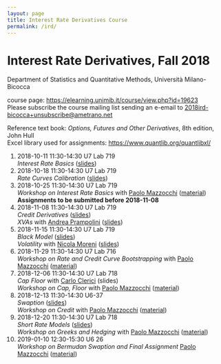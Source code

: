 ```yaml
---
layout: page
title: Interest Rate Derivatives Course
permalink: /ird/
---
```


# Interest Rate Derivatives, Fall 2018

Department of Statistics and Quantitative Methods, Università Milano-Bicocca

course page: <https://elearning.unimib.it/course/view.php?id=19623>  
Please subscribe the course mailing list sending an e-email to
[2018ird-bicocca+unsubscribe@ametrano.net](mailto:2018ird-bicocca+unsubscribe@ametrano.net)

Reference text book: _Options, Futures and Other Derivatives_, 8th edition, John Hull  
Excel library used for assignments: <https://www.quantlib.org/quantlibxl/>

1. 2018-10-11 11:30-14:30 U7 Lab 719  
   _Interest Rate Basics_ ([slides](http://bit.ly/2A5lnte))
2. 2018-10-18 11:30-14:30 U7 Lab 719  
   _Rate Curves Calibration_ ([slides](http://bit.ly/2yEidKS))
3. 2018-10-25 11:30-14:30 U7 Lab 719  
   _Workshop on Interest Rate Basics_ with [Paolo Mazzocchi](https://www.linkedin.com/in/paolo-mazzocchi-6672a591/) ([material](https://drive.google.com/drive/folders/188zJ7Oiz8A05BnMTNmYpKxMwXImOpPw1))  
   **Assignments to be submitted before 2018-11-08**
4. 2018-11-08 11:30-14:30 U7 Lab 719  
   _Credit Derivatives_ ([slides](https://www.dropbox.com/s/dcqb23wer56wb44/Credit%20Risk.pdf?dl=0))  
   _XVAs_ with [Andrea Prampolini](https://www.linkedin.com/in/andrea-prampolini-68a44010/) ([slides](<https://www.dropbox.com/s/gyzmm2ao9alu8id/intro-xva-prampolini-18.pdf?dl=0>))
5. 2018-11-15 11:30-14:30 U7 Lab 719  
   _Black Model_ ([slides](https://www.dropbox.com/s/0rzl7wyzauxg34p/Black%20Model.pdf?dl=0))  
   _Volatility_ with [Nicola Moreni](https://www.linkedin.com/in/nicola-moreni-a636a7/) ([slides](https://www.dropbox.com/s/q4kc6t90sp19yim/20181115%20Moreni%20Volatility.pdf?dl=0))
6. 2018-11-29 11:30-14:30 U7 Lab 716  
   _Workshop on Rate and Credit Curve Bootstrapping_ with [Paolo Mazzocchi](https://www.linkedin.com/in/paolo-mazzocchi-6672a591/) ([material](https://drive.google.com/open?id=188zJ7Oiz8A05BnMTNmYpKxMwXImOpPw1>))
7. 2018-12-06 11:30-14:30 U7 Lab 718  
   _Cap Floor_ with [Carlo Clerici](https://www.linkedin.com/in/carlo-clerici-8443375/) (slides)  
   _Workshop on Cap, Floor_ with [Paolo Mazzocchi](https://www.linkedin.com/in/paolo-mazzocchi-6672a591/) ([material](https://drive.google.com/open?id=188zJ7Oiz8A05BnMTNmYpKxMwXImOpPw1>))
8. 2018-12-13 11:30-14:30 U6-37  
   _Swaption_ ([slides](https://www.dropbox.com/s/pge5gzzafk31sqk/20181213%20De%20Nuccio%20Swaption.pdf?dl=0))  
   _Workshop on Credit_ with [Paolo Mazzocchi](https://www.linkedin.com/in/paolo-mazzocchi-6672a591/) ([material](https://drive.google.com/open?id=188zJ7Oiz8A05BnMTNmYpKxMwXImOpPw1>))
9. 2018-12-20 11:30-14:30 U7 Lab 718  
   _Short Rate Models_ ([slides](https://www.dropbox.com/s/uelte1lvn3uqnea/Interest%20Rate%20Models.pdf?dl=0))  
   _Workshop on Greeks and Hedging_ with [Paolo Mazzocchi](https://www.linkedin.com/in/paolo-mazzocchi-6672a591/) ([material](https://drive.google.com/open?id=188zJ7Oiz8A05BnMTNmYpKxMwXImOpPw1>))
10. 2019-01-10 12:30-15:30 U6 26  
   _Workshop on Bermudan Swaption and Final Assignment_ [Paolo Mazzocchi](https://www.linkedin.com/in/paolo-mazzocchi-6672a591/) ([material](https://drive.google.com/open?id=188zJ7Oiz8A05BnMTNmYpKxMwXImOpPw1>))
   